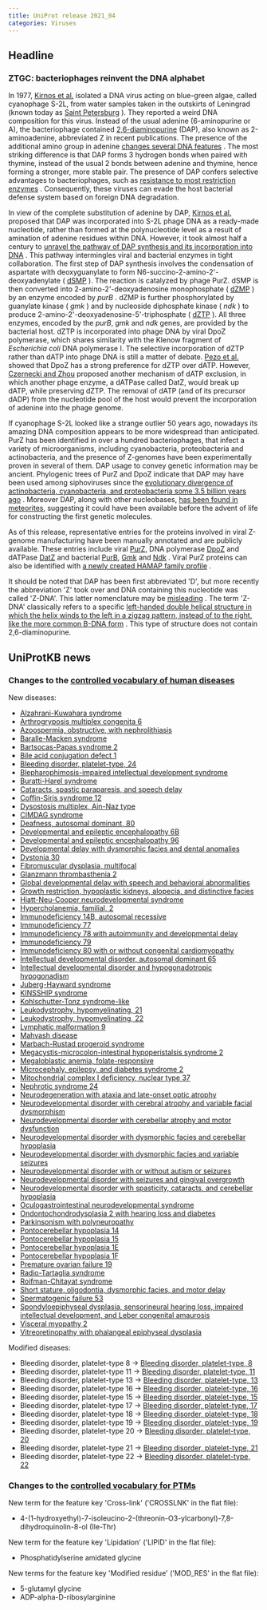 ```yaml
---
title: UniProt release 2021_04
categories: Viruses
---
```


## Headline

### ZTGC: bacteriophages reinvent the DNA alphabet

In 1977, [Kirnos et al.](https://pubmed.ncbi.nlm.nih.gov/413053) isolated a DNA virus acting on blue-green algae, called cyanophage S-2L, from water samples taken in the outskirts of Leningrad (known today as [Saint Petersburg](https://en.wikipedia.org/wiki/Saint%5FPetersburg) ). They reported a weird DNA composition for this virus. Instead of the usual adenine (6-aminopurine or A), the bacteriophage contained [2,6-diaminopurine](https://www.ebi.ac.uk/chebi/searchId.do?chebiId=CHEBI:40235) (DAP), also known as 2-aminoadenine, abbreviated Z in recent publications. The presence of the additional amino group in adenine [changes several DNA features](https://pubmed.ncbi.nlm.nih.gov/30795872/) . The most striking difference is that DAP forms 3 hydrogen bonds when paired with thymine, instead of the usual 2 bonds between adenine and thymine, hence forming a stronger, more stable pair. The presence of DAP confers selective advantages to bacteriophages, such as [resistance to most restriction enzymes](https://pubmed.ncbi.nlm.nih.gov/2820801,2829119,33926954/) . Consequently, these viruses can evade the host bacterial defense system based on foreign DNA degradation.

In view of the complete substitution of adenine by DAP, [Kirnos et al.](https://pubmed.ncbi.nlm.nih.gov/413053) proposed that DAP was incorporated into S-2L phage DNA as a ready-made nucleotide, rather than formed at the polynucleotide level as a result of amination of adenine residues within DNA. However, it took almost half a century to [unravel the pathway of DAP synthesis and its incorporation into DNA](https://www.ncbi.nlm.nih.gov/pubmed/33926954,33926955,33926956,33893297) . This pathway intermingles viral and bacterial enzymes in tight collaboration. The first step of DAP synthesis involves the condensation of aspartate with deoxyguanylate to form N6-succino-2-amino-2'-deoxyadenylate ( [dSMP](https://www.ebi.ac.uk/chebi/searchId.do?chebiId=CHEBI:172924) ). The reaction is catalyzed by phage PurZ. dSMP is then converted into 2-amino-2'-deoxyadenosine monophosphate ( [dZMP](https://www.ebi.ac.uk/chebi/searchId.do?chebiId=CHEBI:172927) ) by an enzyme encoded by *purB* . dZMP is further phosphorylated by guanylate kinase ( *gmk* ) and by nucleoside diphosphate kinase ( *ndk* ) to produce 2-amino-2'-deoxyadenosine-5'-triphosphate ( [dZTP](https://www.ebi.ac.uk/chebi/searchId.do?chebiId=CHEBI:172931) ). All three enzymes, encoded by the *purB*, *gmk* and *ndk* genes, are provided by the bacterial host. dZTP is incorporated into phage DNA by viral DpoZ polymerase, which shares similarity with the Klenow fragment of *Escherichia coli* DNA polymerase I. The selective incorporation of dZTP rather than dATP into phage DNA is still a matter of debate. [Pezo et al.](https://pubmed.ncbi.nlm.nih.gov/33926956/) showed that DpoZ has a strong preference for dZTP over dATP. However, [Czernecki and Zhou](https://pubmed.ncbi.nlm.nih.gov/33893297,33926954) proposed another mechanism of dATP exclusion, in which another phage enzyme, a dATPase called DatZ, would break up dATP, while preserving dZTP. The removal of dATP (and of its precursor dADP) from the nucleotide pool of the host would prevent the incorporation of adenine into the phage genome.

If cyanophage S-2L looked like a strange outlier 50 years ago, nowadays its amazing DNA composition appears to be more widespread than anticipated. PurZ has been identified in over a hundred bacteriophages, that infect a variety of microorganisms, including cyanobacteria, proteobacteria and actinobacteria, and the presence of Z-genomes have been experimentally proven in several of them. DAP usage to convey genetic information may be ancient. Phylogenic trees of PurZ and DpoZ indicate that DAP may have been used among siphoviruses since the [evolutionary divergence of actinobacteria, cyanobacteria, and proteobacteria some 3.5 billion years ago](https://pubmed.ncbi.nlm.nih.gov/33926956/) . Moreover DAP, along with other nucleobases, [has been found in meteorites](https://pubmed.ncbi.nlm.nih.gov/21836052/), suggesting it could have been available before the advent of life for constructing the first genetic molecules.

As of this release, representative entries for the proteins involved in viral Z-genome manufacturing have been manually annotated and are publicly available. These entries include viral [PurZ](http://www.uniprot.org/uniprot/?query=accession:G3FFN6+or+accession:A0A7U3TBV6+or+accession:A0A2L0V130+or+accession:A0A2H5BHJ6), DNA polymerase [DpoZ](http://www.uniprot.org/uniprot/?query=accession:A0A2H5BHJ5+or+accession:A0A2L0V166+or+accession:G3FFN8) and dATPase [DatZ](http://www.uniprot.org/uniprot/?query=accession:A0A7U3TCA2+or+accession:A0A2H5BHG9+or+accession:A0A2L0V156+or+accession:G3FFN4) and bacterial [PurB](http://www.uniprot.org/uniprot/?query=accession:A0A0H3AL67+or+accession:P0AB89), [Gmk](http://www.uniprot.org/uniprot/?query=accession:Q3AWM1+or+accession:Q7U570+or+accession:Q9KNM4+or+accession:Q5N570+or+accession:Q0I868+or+accession:Q3ALX6+or+accession:Q2JQ59+or+accession:Q8KPQ7+or+accession:Q57I92+or+accession:Q2JQB9) and [Ndk](http://www.uniprot.org/uniprot/?query=accession:Q57LI3+or+accession:A5F3F7+or+accession:Q3AGP0+or+accession:B2I3E1+or+accession:B0V4U1+or+accession:B1XIE7+or+accession:Q5N1M1+or+accession:B7H073+or+accession:Q9KTX4+or+accession:C0PYM7+or+accession:Q7U3S1+or+accession:B0VKS3+or+accession:Q3AVV5+or+accession:Q2JVI1+or+accession:B7I5G3+or+accession:C3LT09+or+accession:P50590+or+accession:Q0I6J3+or+accession:A5GPE9+or+accession:A3M207+or+accession:Q2JPL4) . Viral PurZ proteins can also be identified with [a newly created HAMAP family profile](https://hamap.expasy.org/signature/MF%5F04166) .

It should be noted that DAP has been first abbreviated 'D', but more recently the abbreviation 'Z' took over and DNA containing this nucleotide was called 'Z-DNA'. This latter nomenclature may be [misleading](https://pubmed.ncbi.nlm.nih.gov/34131341/) . The term 'Z-DNA' classically refers to a specific [left-handed double helical structure in which the helix winds to the left in a zigzag pattern, instead of to the right, like the more common B-DNA form](https://en.wikipedia.org/wiki/Z-DNA) . This type of structure does not contain 2,6-diaminopurine.

## UniProtKB news

### Changes to the [controlled vocabulary of human diseases](http://www.uniprot.org/docs/humdisease)

New diseases:

-   [Alzahrani-Kuwahara syndrome](http://www.uniprot.org/diseases/DI-06078)
-   [Arthrogryposis multiplex congenita 6](http://www.uniprot.org/diseases/DI-06114)
-   [Azoospermia, obstructive, with nephrolithiasis](http://www.uniprot.org/diseases/DI-06054)
-   [Baralle-Macken syndrome](http://www.uniprot.org/diseases/DI-06071)
-   [Bartsocas-Papas syndrome 2](http://www.uniprot.org/diseases/DI-06116)
-   [Bile acid conjugation defect 1](http://www.uniprot.org/diseases/DI-06059)
-   [Bleeding disorder, platelet-type, 24](http://www.uniprot.org/diseases/DI-06077)
-   [Blepharophimosis-impaired intellectual development syndrome](http://www.uniprot.org/diseases/DI-06094)
-   [Buratti-Harel syndrome](http://www.uniprot.org/diseases/DI-06101)
-   [Cataracts, spastic paraparesis, and speech delay](http://www.uniprot.org/diseases/DI-06115)
-   [Coffin-Siris syndrome 12](http://www.uniprot.org/diseases/DI-06109)
-   [Dysostosis multiplex, Ain-Naz type](http://www.uniprot.org/diseases/DI-06118)
-   [CIMDAG syndrome](http://www.uniprot.org/diseases/DI-06081)
-   [Deafness, autosomal dominant, 80](http://www.uniprot.org/diseases/DI-06082)
-   [Developmental and epileptic encephalopathy 6B](http://www.uniprot.org/diseases/DI-06102)
-   [Developmental and epileptic encephalopathy 96](http://www.uniprot.org/diseases/DI-06117)
-   [Developmental delay with dysmorphic facies and dental anomalies](http://www.uniprot.org/diseases/DI-06057)
-   [Dystonia 30](http://www.uniprot.org/diseases/DI-06091)
-   [Fibromuscular dysplasia, multifocal](http://www.uniprot.org/diseases/DI-06112)
-   [Glanzmann thrombasthenia 2](http://www.uniprot.org/diseases/DI-06076)
-   [Global developmental delay with speech and behavioral abnormalities](http://www.uniprot.org/diseases/DI-06063)
-   [Growth restriction, hypoplastic kidneys, alopecia, and distinctive facies](http://www.uniprot.org/diseases/DI-06106)
-   [Hiatt-Neu-Cooper neurodevelopmental syndrome](http://www.uniprot.org/diseases/DI-06098)
-   [Hypercholanemia, familial, 2](http://www.uniprot.org/diseases/DI-06067)
-   [Immunodeficiency 14B, autosomal recessive](http://www.uniprot.org/diseases/DI-06085)
-   [Immunodeficiency 77](http://www.uniprot.org/diseases/DI-06056)
-   [Immunodeficiency 78 with autoimmunity and developmental delay](http://www.uniprot.org/diseases/DI-06055)
-   [Immunodeficiency 79](http://www.uniprot.org/diseases/DI-06061)
-   [Immunodeficiency 80 with or without congenital cardiomyopathy](http://www.uniprot.org/diseases/DI-06100)
-   [Intellectual developmental disorder, autosomal dominant 65](http://www.uniprot.org/diseases/DI-06105)
-   [Intellectual developmental disorder and hypogonadotropic hypogonadism](http://www.uniprot.org/diseases/DI-06110)
-   [Juberg-Hayward syndrome](http://www.uniprot.org/diseases/DI-06066)
-   [KINSSHIP syndrome](http://www.uniprot.org/diseases/DI-06095)
-   [Kohlschutter-Tonz syndrome-like](http://www.uniprot.org/diseases/DI-06058)
-   [Leukodystrophy, hypomyelinating, 21](http://www.uniprot.org/diseases/DI-06097)
-   [Leukodystrophy, hypomyelinating, 22](http://www.uniprot.org/diseases/DI-06111)
-   [Lymphatic malformation 9](http://www.uniprot.org/diseases/DI-06104)
-   [Mahvash disease](http://www.uniprot.org/diseases/DI-06086)
-   [Marbach-Rustad progeroid syndrome](http://www.uniprot.org/diseases/DI-06107)
-   [Megacystis-microcolon-intestinal hypoperistalsis syndrome 2](http://www.uniprot.org/diseases/DI-06120)
-   [Megaloblastic anemia, folate-responsive](http://www.uniprot.org/diseases/DI-06089)
-   [Microcephaly, epilepsy, and diabetes syndrome 2](http://www.uniprot.org/diseases/DI-06083)
-   [Mitochondrial complex I deficiency, nuclear type 37](http://www.uniprot.org/diseases/DI-06080)
-   [Nephrotic syndrome 24](http://www.uniprot.org/diseases/DI-06075)
-   [Neurodegeneration with ataxia and late-onset optic atrophy](http://www.uniprot.org/diseases/DI-06073)
-   [Neurodevelopmental disorder with cerebral atrophy and variable facial dysmorphism](http://www.uniprot.org/diseases/DI-06068)
-   [Neurodevelopmental disorder with cerebellar atrophy and motor dysfunction](http://www.uniprot.org/diseases/DI-06113)
-   [Neurodevelopmental disorder with dysmorphic facies and cerebellar hypoplasia](http://www.uniprot.org/diseases/DI-06096)
-   [Neurodevelopmental disorder with dysmorphic facies and variable seizures](http://www.uniprot.org/diseases/DI-06069)
-   [Neurodevelopmental disorder with or without autism or seizures](http://www.uniprot.org/diseases/DI-06062)
-   [Neurodevelopmental disorder with seizures and gingival overgrowth](http://www.uniprot.org/diseases/DI-06108)
-   [Neurodevelopmental disorder with spasticity, cataracts, and cerebellar hypoplasia](http://www.uniprot.org/diseases/DI-06070)
-   [Oculogastrointestinal neurodevelopmental syndrome](http://www.uniprot.org/diseases/DI-06103)
-   [Ondontochondrodysplasia 2 with hearing loss and diabetes](http://www.uniprot.org/diseases/DI-06079)
-   [Parkinsonism with polyneuropathy](http://www.uniprot.org/diseases/DI-06084)
-   [Pontocerebellar hypoplasia 14](http://www.uniprot.org/diseases/DI-06087)
-   [Pontocerebellar hypoplasia 15](http://www.uniprot.org/diseases/DI-06088)
-   [Pontocerebellar hypoplasia 1E](http://www.uniprot.org/diseases/DI-06092)
-   [Pontocerebellar hypoplasia 1F](http://www.uniprot.org/diseases/DI-06093)
-   [Premature ovarian failure 19](http://www.uniprot.org/diseases/DI-06064)
-   [Radio-Tartaglia syndrome](http://www.uniprot.org/diseases/DI-06099)
-   [Roifman-Chitayat syndrome](http://www.uniprot.org/diseases/DI-06090)
-   [Short stature, oligodontia, dysmorphic facies, and motor delay](http://www.uniprot.org/diseases/DI-06060)
-   [Spermatogenic failure 53](http://www.uniprot.org/diseases/DI-06072)
-   [Spondyloepiphyseal dysplasia, sensorineural hearing loss, impaired intellectual development, and Leber congenital amaurosis](http://www.uniprot.org/diseases/DI-06074)
-   [Visceral myopathy 2](http://www.uniprot.org/diseases/DI-06119)
-   [Vitreoretinopathy with phalangeal epiphyseal dysplasia](http://www.uniprot.org/diseases/DI-06065)

Modified diseases:

-   Bleeding disorder, platelet-type 8 -&gt; [Bleeding disorder, platelet-type, 8](http://www.uniprot.org/diseases/DI-02867)
-   Bleeding disorder, platelet-type 11 -&gt; [Bleeding disorder, platelet-type, 11](http://www.uniprot.org/diseases/DI-03257)
-   Bleeding disorder, platelet-type 13 -&gt; [Bleeding disorder, platelet-type, 13](http://www.uniprot.org/diseases/DI-03258)
-   Bleeding disorder, platelet-type 16 -&gt; [Bleeding disorder, platelet-type, 16](http://www.uniprot.org/diseases/DI-03752)
-   Bleeding disorder, platelet-type 15 -&gt; [Bleeding disorder, platelet-type, 15](http://www.uniprot.org/diseases/DI-03753)
-   Bleeding disorder, platelet-type 17 -&gt; [Bleeding disorder, platelet-type, 17](http://www.uniprot.org/diseases/DI-04008)
-   Bleeding disorder, platelet-type 18 -&gt; [Bleeding disorder, platelet-type, 18](http://www.uniprot.org/diseases/DI-04150)
-   Bleeding disorder, platelet-type 19 -&gt; [Bleeding disorder, platelet-type, 19](http://www.uniprot.org/diseases/DI-04294)
-   Bleeding disorder, platelet-type 20 -&gt; [Bleeding disorder, platelet-type, 20](http://www.uniprot.org/diseases/DI-04706)
-   Bleeding disorder, platelet-type 21 -&gt; [Bleeding disorder, platelet-type, 21](http://www.uniprot.org/diseases/DI-04984)
-   Bleeding disorder, platelet-type 22 -&gt; [Bleeding disorder, platelet-type, 22](http://www.uniprot.org/diseases/DI-05589)

### Changes to the [controlled vocabulary for PTMs](http://www.uniprot.org/docs/ptmlist)

New term for the feature key 'Cross-link' ('CROSSLNK' in the flat file):

-   4-(1-hydroxyethyl)-7-isoleucino-2-(threonin-O3-ylcarbonyl)-7,8-dihydroquinolin-8-ol (Ile-Thr)

New term for the feature key 'Lipidation' ('LIPID' in the flat file):

-   Phosphatidylserine amidated glycine

New terms for the feature key 'Modified residue' ('MOD\_RES' in the flat file):

-   5-glutamyl glycine
-   ADP-alpha-D-ribosylarginine
